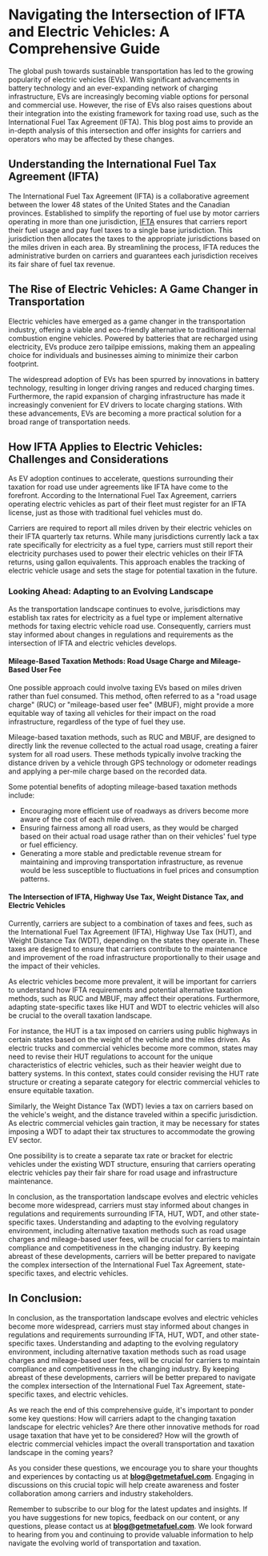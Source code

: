 # **Navigating the Intersection of IFTA and Electric Vehicles: A Comprehensive Guide**

The global push towards sustainable transportation has led to the growing popularity of electric vehicles (EVs). With significant advancements in battery technology and an ever-expanding network of charging infrastructure, EVs are increasingly becoming viable options for personal and commercial use. However, the rise of EVs also raises questions about their integration into the existing framework for taxing road use, such as the International Fuel Tax Agreement (IFTA). This blog post aims to provide an in-depth analysis of this intersection and offer insights for carriers and operators who may be affected by these changes.

## **Understanding the International Fuel Tax Agreement (IFTA)**

The International Fuel Tax Agreement (IFTA) is a collaborative agreement between the lower 48 states of the United States and the Canadian provinces. Established to simplify the reporting of fuel use by motor carriers operating in more than one jurisdiction, [IFTA](https://getmetafuel.com/blog/compliance-isn-t-rocket-science-everything-you-need-to-know-about-ifta/#:\~:text=in%20multiple%20jurisdictions.-,Under%20IFTA,-%2C%20participating%20jurisdictions%20agree "More on IFTA") ensures that carriers report their fuel usage and pay fuel taxes to a single base jurisdiction. This jurisdiction then allocates the taxes to the appropriate jurisdictions based on the miles driven in each area. By streamlining the process, IFTA reduces the administrative burden on carriers and guarantees each jurisdiction receives its fair share of fuel tax revenue.

## **The Rise of Electric Vehicles: A Game Changer in Transportation**

Electric vehicles have emerged as a game changer in the transportation industry, offering a viable and eco-friendly alternative to traditional internal combustion engine vehicles. Powered by batteries that are recharged using electricity, EVs produce zero tailpipe emissions, making them an appealing choice for individuals and businesses aiming to minimize their carbon footprint.

The widespread adoption of EVs has been spurred by innovations in battery technology, resulting in longer driving ranges and reduced charging times. Furthermore, the rapid expansion of charging infrastructure has made it increasingly convenient for EV drivers to locate charging stations. With these advancements, EVs are becoming a more practical solution for a broad range of transportation needs.

## **How IFTA Applies to Electric Vehicles: Challenges and Considerations**

As EV adoption continues to accelerate, questions surrounding their taxation for road use under agreements like IFTA have come to the forefront. According to the International Fuel Tax Agreement, carriers operating electric vehicles as part of their fleet must register for an IFTA license, just as those with traditional fuel vehicles must do.

Carriers are required to report all miles driven by their electric vehicles on their IFTA quarterly tax returns. While many jurisdictions currently lack a tax rate specifically for electricity as a fuel type, carriers must still report their electricity purchases used to power their electric vehicles on their IFTA returns, using gallon equivalents. This approach enables the tracking of electric vehicle usage and sets the stage for potential taxation in the future.

### Looking Ahead: Adapting to an Evolving Landscape

As the transportation landscape continues to evolve, jurisdictions may establish tax rates for electricity as a fuel type or implement alternative methods for taxing electric vehicle road use. Consequently, carriers must stay informed about changes in regulations and requirements as the intersection of IFTA and electric vehicles develops.

#### Mileage-Based Taxation Methods: Road Usage Charge and Mileage-Based User Fee

One possible approach could involve taxing EVs based on miles driven rather than fuel consumed. This method, often referred to as a "road usage charge" (RUC) or "mileage-based user fee" (MBUF), might provide a more equitable way of taxing all vehicles for their impact on the road infrastructure, regardless of the type of fuel they use.

Mileage-based taxation methods, such as RUC and MBUF, are designed to directly link the revenue collected to the actual road usage, creating a fairer system for all road users. These methods typically involve tracking the distance driven by a vehicle through GPS technology or odometer readings and applying a per-mile charge based on the recorded data.

Some potential benefits of adopting mileage-based taxation methods include:

* Encouraging more efficient use of roadways as drivers become more aware of the cost of each mile driven.
* Ensuring fairness among all road users, as they would be charged based on their actual road usage rather than on their vehicles' fuel type or fuel efficiency.
* Generating a more stable and predictable revenue stream for maintaining and improving transportation infrastructure, as revenue would be less susceptible to fluctuations in fuel prices and consumption patterns.

#### The Intersection of IFTA, Highway Use Tax, Weight Distance Tax, and Electric Vehicles

Currently, carriers are subject to a combination of taxes and fees, such as the International Fuel Tax Agreement (IFTA), Highway Use Tax (HUT), and Weight Distance Tax (WDT), depending on the states they operate in. These taxes are designed to ensure that carriers contribute to the maintenance and improvement of the road infrastructure proportionally to their usage and the impact of their vehicles.

As electric vehicles become more prevalent, it will be important for carriers to understand how IFTA requirements and potential alternative taxation methods, such as RUC and MBUF, may affect their operations. Furthermore, adapting state-specific taxes like HUT and WDT to electric vehicles will also be crucial to the overall taxation landscape.

For instance, the HUT is a tax imposed on carriers using public highways in certain states based on the weight of the vehicle and the miles driven. As electric trucks and commercial vehicles become more common, states may need to revise their HUT regulations to account for the unique characteristics of electric vehicles, such as their heavier weight due to battery systems. In this context, states could consider revising the HUT rate structure or creating a separate category for electric commercial vehicles to ensure equitable taxation.

Similarly, the Weight Distance Tax (WDT) levies a tax on carriers based on the vehicle's weight, and the distance traveled within a specific jurisdiction. As electric commercial vehicles gain traction, it may be necessary for states imposing a WDT to adapt their tax structures to accommodate the growing EV sector.

One possibility is to create a separate tax rate or bracket for electric vehicles under the existing WDT structure, ensuring that carriers operating electric vehicles pay their fair share for road usage and infrastructure maintenance.

In conclusion, as the transportation landscape evolves and electric vehicles become more widespread, carriers must stay informed about changes in regulations and requirements surrounding IFTA, HUT, WDT, and other state-specific taxes. Understanding and adapting to the evolving regulatory environment, including alternative taxation methods such as road usage charges and mileage-based user fees, will be crucial for carriers to maintain compliance and competitiveness in the changing industry. By keeping abreast of these developments, carriers will be better prepared to navigate the complex intersection of the International Fuel Tax Agreement, state-specific taxes, and electric vehicles.

## In Conclusion:

In conclusion, as the transportation landscape evolves and electric vehicles become more widespread, carriers must stay informed about changes in regulations and requirements surrounding IFTA, HUT, WDT, and other state-specific taxes. Understanding and adapting to the evolving regulatory environment, including alternative taxation methods such as road usage charges and mileage-based user fees, will be crucial for carriers to maintain compliance and competitiveness in the changing industry. By keeping abreast of these developments, carriers will be better prepared to navigate the complex intersection of the International Fuel Tax Agreement, state-specific taxes, and electric vehicles.

As we reach the end of this comprehensive guide, it's important to ponder some key questions: How will carriers adapt to the changing taxation landscape for electric vehicles? Are there other innovative methods for road usage taxation that have yet to be considered? How will the growth of electric commercial vehicles impact the overall transportation and taxation landscape in the coming years?

As you consider these questions, we encourage you to share your thoughts and experiences by contacting us at [**blog@getmetafuel.com**](mailto:blog@getmetafuel.com "blog contact"). Engaging in discussions on this crucial topic will help create awareness and foster collaboration among carriers and industry stakeholders.

Remember to subscribe to our blog for the latest updates and insights. If you have suggestions for new topics, feedback on our content, or any questions, please contact us at [**blog@getmetafuel.com**](mailto:blog@getmetafuel.com "blog contact"). We look forward to hearing from you and continuing to provide valuable information to help navigate the evolving world of transportation and taxation.
